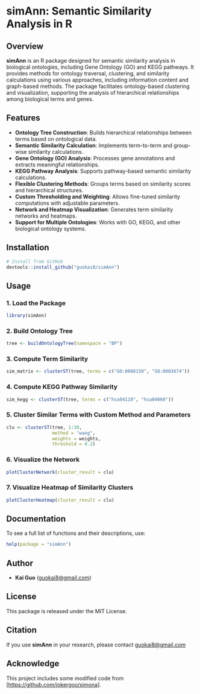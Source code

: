 # simAnn: Semantic Similarity Analysis in R

## Overview

**simAnn** is an R package designed for semantic similarity analysis in biological ontologies, including Gene Ontology (GO) and KEGG pathways. It provides methods for ontology traversal, clustering, and similarity calculations using various approaches, including information content and graph-based methods. The package facilitates ontology-based clustering and visualization, supporting the analysis of hierarchical relationships among biological terms and genes.

## Features

- **Ontology Tree Construction**: Builds hierarchical relationships between terms based on ontological data.
- **Semantic Similarity Calculation**: Implements term-to-term and group-wise similarity calculations.
- **Gene Ontology (GO) Analysis**: Processes gene annotations and extracts meaningful relationships.
- **KEGG Pathway Analysis**: Supports pathway-based semantic similarity calculations.
- **Flexible Clustering Methods**: Groups terms based on similarity scores and hierarchical structures.
- **Custom Thresholding and Weighting**: Allows fine-tuned similarity computations with adjustable parameters.
- **Network and Heatmap Visualization**: Generates term similarity networks and heatmaps.
- **Support for Multiple Ontologies**: Works with GO, KEGG, and other biological ontology systems.

## Installation

```r
# Install from GitHub
devtools::install_github("guokai8/simAnn")
```

## Usage

### 1. Load the Package

```r
library(simAnn)
```

### 2. Build Ontology Tree

```r
tree <- buildOntologyTree(namespace = "BP")
```

### 3. Compute Term Similarity

```r
sim_matrix <- clusterST(tree, terms = c("GO:0008150", "GO:0003674"))
```

### 4. Compute KEGG Pathway Similarity

```r
sim_kegg <- clusterST(tree, terms = c("hsa04110", "hsa04060"))
```

### 5. Cluster Similar Terms with Custom Method and Parameters

```r
clu <- clusterST(tree, 1:30, 
                 method = "wang", 
                 weights = weights, 
                 threshold = 0.2)
```

### 6. Visualize the Network

```r
plotClusterNetwork(cluster_result = clu)
```

### 7. Visualize Heatmap of Similarity Clusters

```r
plotClusterHeatmap(cluster_result = clu)
```

## Documentation

To see a full list of functions and their descriptions, use:

```r
help(package = "simAnn")
```

## Author

- **Kai Guo** ([guokai8@gmail.com](mailto:guokai8@gmail.com))

## License

This package is released under the MIT License.

## Citation

If you use **simAnn** in your research, please contact guokai8@gmail.com

## Acknowledge
This project includes some modified code from [https://github.com/jokergoo/simona]. 



